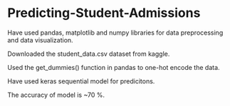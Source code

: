 # Predicting-Student-Admissions

Have used pandas, matplotlib and numpy libraries for data preprocessing and data visualization.  

Downloaded the student_data.csv dataset from kaggle.  

Used the get_dummies() function in pandas to one-hot encode the data.  

Have used keras sequential model for predicitons.  

The accuracy of model is ~70 %.

